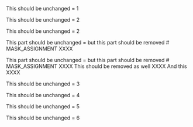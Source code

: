 This should be unchanged = 1

This should be unchanged = 2

This should be unchanged = 2


This part should be unchanged = but this part should be removed # MASK_ASSIGNMENT XXXX

This part should be unchanged = but this part should be removed # MASK_ASSIGNMENT XXXX
This should be removed as well XXXX
And this XXXX

This should be unchanged = 3

This should be unchanged = 4


This should be unchanged = 5

This should be unchanged = 6